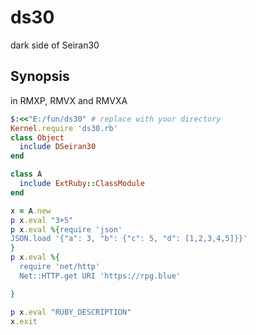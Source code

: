 # ds30
dark side of Seiran30

## Synopsis

in RMXP, RMVX and RMVXA

```ruby
$:<<"E:/fun/ds30" # replace with your directory
Kernel.require 'ds30.rb'
class Object
  include DSeiran30
end

class A
  include ExtRuby::ClassModule
end

x = A.new
p x.eval "3+5"
p x.eval %{require 'json'
JSON.load '{"a": 3, "b": {"c": 5, "d": [1,2,3,4,5]}}'
}
p x.eval %{
  require 'net/http'
  Net::HTTP.get URI 'https://rpg.blue'

}

p x.eval "RUBY_DESCRIPTION"
x.exit
```
